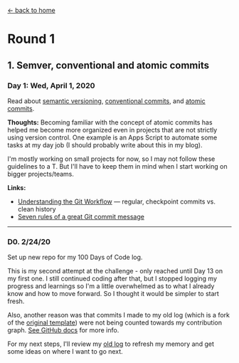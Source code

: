 [← back to home](README.md)

# Round 1

## 1. Semver, conventional and atomic commits
### Day 1: Wed, April 1, 2020

Read about [semantic versioning](https://semver.org/), [conventional commits](https://www.conventionalcommits.org/), and [atomic commits](https://www.freshconsulting.com/atomic-commits/).

**Thoughts:** Becoming familiar with the concept of atomic commits has helped me become more organized even in projects that are not strictly using version control. One example is an Apps Script to automate some tasks at my day job (I should probably write about this in my blog).

I'm mostly working on small projects for now, so I may not follow these guidelines to a T. But I'll have to keep them in mind when I start working on bigger projects/teams.

**Links:**
- [Understanding the Git Workflow](https://sandofsky.com/workflow/git-workflow/) &mdash; regular, checkpoint commits vs. clean history
- [Seven rules of a great Git commit message](https://chris.beams.io/posts/git-commit/#seven-rules)

* * *

### D0. 2/24/20

Set up new repo for my 100 Days of Code log.

This is my second attempt at the challenge - only reached until Day 13 on my first one. I still continued coding after that, but I stopped logging my progress and learnings so I'm a little overwhelmed as to what I already know and how to move forward. So I thought it would be simpler to start fresh.

Also, another reason was that commits I made to my old log (which is a fork of the [original template](https://github.com/kallaway/100-days-of-code)) were not being counted towards my contribution graph. [See GitHub docs](https://help.github.com/en/github/setting-up-and-managing-your-github-profile/why-are-my-contributions-not-showing-up-on-my-profile#commit-was-made-in-a-fork) for more info.

For my next steps, I'll review my [old log](https://github.com/joshjavier/OLD-100-days-of-code/blob/master/log.md) to refresh my memory and get some ideas on where I want to go next.